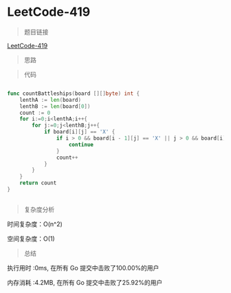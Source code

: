 # LeetCode-419

>题目链接

[LeetCode-419](https://leetcode-cn.com/problems/battleships-in-a-board/)

> 思路



>代码

```go

func countBattleships(board [][]byte) int {
    lenthA := len(board)
    lenthB := len(board[0])
    count := 0
    for i:=0;i<lenthA;i++{
        for j:=0;j<lenthB;j++{
            if board[i][j] == 'X' {
                if i > 0 && board[i - 1][j] == 'X' || j > 0 && board[i][j - 1] == 'X'{
                    continue
                }
                count++
            }
        }
    }
    return count
}



```

>复杂度分析

时间复杂度：O(n^2)

空间复杂度：O(1)

>总结

执行用时 :0ms, 在所有 Go 提交中击败了100.00%的用户

内存消耗 :4.2MB, 在所有 Go 提交中击败了25.92%的用户
